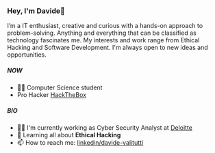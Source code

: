 ### Hey, I'm Davide👋

I’m a IT enthusiast, creative and curious with a hands-on approach to problem-solving. Anything and everything that can be classified as technology fascinates me. My interests and work range from Ethical Hacking and Software Development. I'm always open to new ideas and opportunities.

##### [](https://github.com/davidevalitutti/#now)NOW

- 🧑‍🎓 Computer Science student
- Pro Hacker [HackTheBox](https://academy.hackthebox.com)

##### [](https://github.com/davidevalitutti/#bio)BIO

- 🧑‍🎓 I'm currently working as Cyber Security Analyst at [Deloitte](https://www2.deloitte.com/)
- 🌱 Learning all about **Ethical Hacking**
- 📫 How to reach me: [linkedin/davide-valitutti](https://linkedin/davide-valitutti)
